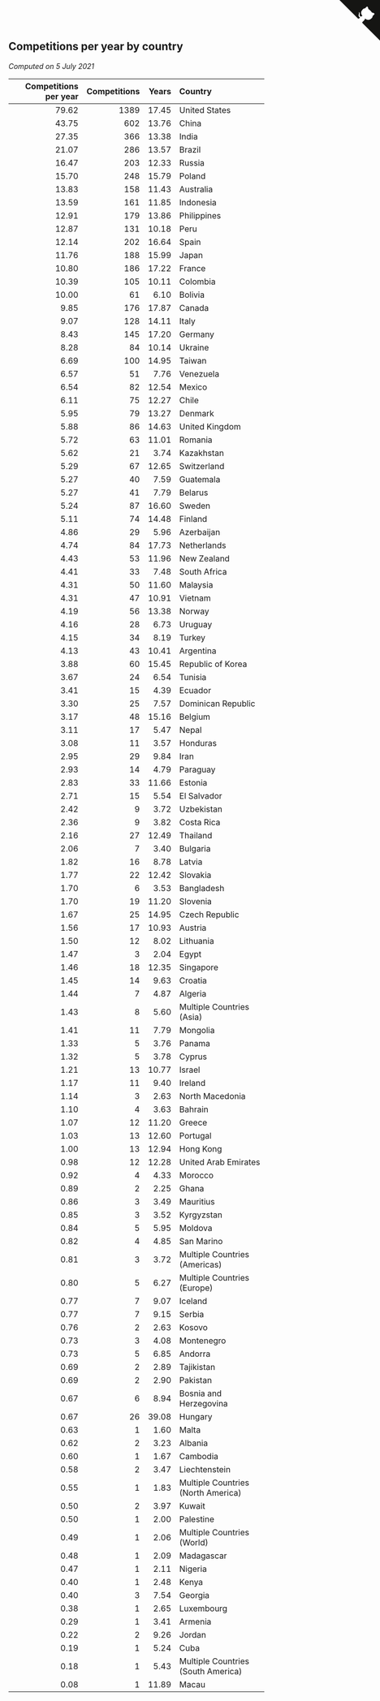 ## Competitions per year by country

*Computed on  5 July 2021*

| Competitions per year | Competitions | Years | Country |
| ---: | ---: | ---: | :--- |
| 79.62 | 1389 | 17.45 | United States |
| 43.75 | 602 | 13.76 | China |
| 27.35 | 366 | 13.38 | India |
| 21.07 | 286 | 13.57 | Brazil |
| 16.47 | 203 | 12.33 | Russia |
| 15.70 | 248 | 15.79 | Poland |
| 13.83 | 158 | 11.43 | Australia |
| 13.59 | 161 | 11.85 | Indonesia |
| 12.91 | 179 | 13.86 | Philippines |
| 12.87 | 131 | 10.18 | Peru |
| 12.14 | 202 | 16.64 | Spain |
| 11.76 | 188 | 15.99 | Japan |
| 10.80 | 186 | 17.22 | France |
| 10.39 | 105 | 10.11 | Colombia |
| 10.00 | 61 | 6.10 | Bolivia |
| 9.85 | 176 | 17.87 | Canada |
| 9.07 | 128 | 14.11 | Italy |
| 8.43 | 145 | 17.20 | Germany |
| 8.28 | 84 | 10.14 | Ukraine |
| 6.69 | 100 | 14.95 | Taiwan |
| 6.57 | 51 | 7.76 | Venezuela |
| 6.54 | 82 | 12.54 | Mexico |
| 6.11 | 75 | 12.27 | Chile |
| 5.95 | 79 | 13.27 | Denmark |
| 5.88 | 86 | 14.63 | United Kingdom |
| 5.72 | 63 | 11.01 | Romania |
| 5.62 | 21 | 3.74 | Kazakhstan |
| 5.29 | 67 | 12.65 | Switzerland |
| 5.27 | 40 | 7.59 | Guatemala |
| 5.27 | 41 | 7.79 | Belarus |
| 5.24 | 87 | 16.60 | Sweden |
| 5.11 | 74 | 14.48 | Finland |
| 4.86 | 29 | 5.96 | Azerbaijan |
| 4.74 | 84 | 17.73 | Netherlands |
| 4.43 | 53 | 11.96 | New Zealand |
| 4.41 | 33 | 7.48 | South Africa |
| 4.31 | 50 | 11.60 | Malaysia |
| 4.31 | 47 | 10.91 | Vietnam |
| 4.19 | 56 | 13.38 | Norway |
| 4.16 | 28 | 6.73 | Uruguay |
| 4.15 | 34 | 8.19 | Turkey |
| 4.13 | 43 | 10.41 | Argentina |
| 3.88 | 60 | 15.45 | Republic of Korea |
| 3.67 | 24 | 6.54 | Tunisia |
| 3.41 | 15 | 4.39 | Ecuador |
| 3.30 | 25 | 7.57 | Dominican Republic |
| 3.17 | 48 | 15.16 | Belgium |
| 3.11 | 17 | 5.47 | Nepal |
| 3.08 | 11 | 3.57 | Honduras |
| 2.95 | 29 | 9.84 | Iran |
| 2.93 | 14 | 4.79 | Paraguay |
| 2.83 | 33 | 11.66 | Estonia |
| 2.71 | 15 | 5.54 | El Salvador |
| 2.42 | 9 | 3.72 | Uzbekistan |
| 2.36 | 9 | 3.82 | Costa Rica |
| 2.16 | 27 | 12.49 | Thailand |
| 2.06 | 7 | 3.40 | Bulgaria |
| 1.82 | 16 | 8.78 | Latvia |
| 1.77 | 22 | 12.42 | Slovakia |
| 1.70 | 6 | 3.53 | Bangladesh |
| 1.70 | 19 | 11.20 | Slovenia |
| 1.67 | 25 | 14.95 | Czech Republic |
| 1.56 | 17 | 10.93 | Austria |
| 1.50 | 12 | 8.02 | Lithuania |
| 1.47 | 3 | 2.04 | Egypt |
| 1.46 | 18 | 12.35 | Singapore |
| 1.45 | 14 | 9.63 | Croatia |
| 1.44 | 7 | 4.87 | Algeria |
| 1.43 | 8 | 5.60 | Multiple Countries (Asia) |
| 1.41 | 11 | 7.79 | Mongolia |
| 1.33 | 5 | 3.76 | Panama |
| 1.32 | 5 | 3.78 | Cyprus |
| 1.21 | 13 | 10.77 | Israel |
| 1.17 | 11 | 9.40 | Ireland |
| 1.14 | 3 | 2.63 | North Macedonia |
| 1.10 | 4 | 3.63 | Bahrain |
| 1.07 | 12 | 11.20 | Greece |
| 1.03 | 13 | 12.60 | Portugal |
| 1.00 | 13 | 12.94 | Hong Kong |
| 0.98 | 12 | 12.28 | United Arab Emirates |
| 0.92 | 4 | 4.33 | Morocco |
| 0.89 | 2 | 2.25 | Ghana |
| 0.86 | 3 | 3.49 | Mauritius |
| 0.85 | 3 | 3.52 | Kyrgyzstan |
| 0.84 | 5 | 5.95 | Moldova |
| 0.82 | 4 | 4.85 | San Marino |
| 0.81 | 3 | 3.72 | Multiple Countries (Americas) |
| 0.80 | 5 | 6.27 | Multiple Countries (Europe) |
| 0.77 | 7 | 9.07 | Iceland |
| 0.77 | 7 | 9.15 | Serbia |
| 0.76 | 2 | 2.63 | Kosovo |
| 0.73 | 3 | 4.08 | Montenegro |
| 0.73 | 5 | 6.85 | Andorra |
| 0.69 | 2 | 2.89 | Tajikistan |
| 0.69 | 2 | 2.90 | Pakistan |
| 0.67 | 6 | 8.94 | Bosnia and Herzegovina |
| 0.67 | 26 | 39.08 | Hungary |
| 0.63 | 1 | 1.60 | Malta |
| 0.62 | 2 | 3.23 | Albania |
| 0.60 | 1 | 1.67 | Cambodia |
| 0.58 | 2 | 3.47 | Liechtenstein |
| 0.55 | 1 | 1.83 | Multiple Countries (North America) |
| 0.50 | 2 | 3.97 | Kuwait |
| 0.50 | 1 | 2.00 | Palestine |
| 0.49 | 1 | 2.06 | Multiple Countries (World) |
| 0.48 | 1 | 2.09 | Madagascar |
| 0.47 | 1 | 2.11 | Nigeria |
| 0.40 | 1 | 2.48 | Kenya |
| 0.40 | 3 | 7.54 | Georgia |
| 0.38 | 1 | 2.65 | Luxembourg |
| 0.29 | 1 | 3.41 | Armenia |
| 0.22 | 2 | 9.26 | Jordan |
| 0.19 | 1 | 5.24 | Cuba |
| 0.18 | 1 | 5.43 | Multiple Countries (South America) |
| 0.08 | 1 | 11.89 | Macau |


<a href="https://github.com/jonatanklosko/wca_statistics" class="github-corner" aria-label="View source on Github"><svg width="80" height="80" viewBox="0 0 250 250" style="fill:#151513; color:#fff; position: absolute; top: 0; border: 0; right: 0;" aria-hidden="true"><path d="M0,0 L115,115 L130,115 L142,142 L250,250 L250,0 Z"></path><path d="M128.3,109.0 C113.8,99.7 119.0,89.6 119.0,89.6 C122.0,82.7 120.5,78.6 120.5,78.6 C119.2,72.0 123.4,76.3 123.4,76.3 C127.3,80.9 125.5,87.3 125.5,87.3 C122.9,97.6 130.6,101.9 134.4,103.2" fill="currentColor" style="transform-origin: 130px 106px;" class="octo-arm"></path><path d="M115.0,115.0 C114.9,115.1 118.7,116.5 119.8,115.4 L133.7,101.6 C136.9,99.2 139.9,98.4 142.2,98.6 C133.8,88.0 127.5,74.4 143.8,58.0 C148.5,53.4 154.0,51.2 159.7,51.0 C160.3,49.4 163.2,43.6 171.4,40.1 C171.4,40.1 176.1,42.5 178.8,56.2 C183.1,58.6 187.2,61.8 190.9,65.4 C194.5,69.0 197.7,73.2 200.1,77.6 C213.8,80.2 216.3,84.9 216.3,84.9 C212.7,93.1 206.9,96.0 205.4,96.6 C205.1,102.4 203.0,107.8 198.3,112.5 C181.9,128.9 168.3,122.5 157.7,114.1 C157.9,116.9 156.7,120.9 152.7,124.9 L141.0,136.5 C139.8,137.7 141.6,141.9 141.8,141.8 Z" fill="currentColor" class="octo-body"></path></svg></a><style>.github-corner:hover .octo-arm{animation:octocat-wave 560ms ease-in-out}@keyframes octocat-wave{0%,100%{transform:rotate(0)}20%,60%{transform:rotate(-25deg)}40%,80%{transform:rotate(10deg)}}@media (max-width:500px){.github-corner:hover .octo-arm{animation:none}.github-corner .octo-arm{animation:octocat-wave 560ms ease-in-out}}</style>
